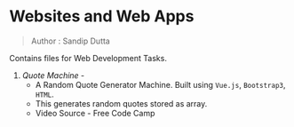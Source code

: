 # Websites and Web Apps
> Author : Sandip Dutta

Contains files for Web Development Tasks.
1. <em>Quote Machine</em> - 
    * A Random Quote Generator Machine. Built using `Vue.js`, `Bootstrap3`, `HTML`. 
    * This generates random quotes stored as array. 
    * Video Source - Free Code Camp